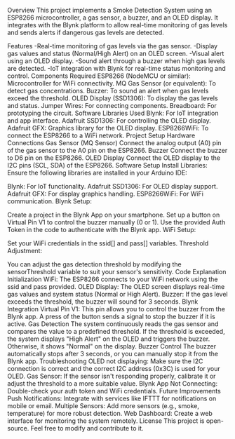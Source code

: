 Overview
This project implements a Smoke Detection System using an ESP8266 microcontroller, a gas sensor, a buzzer, and an OLED display. It integrates with the Blynk platform to allow real-time monitoring of gas levels and sends alerts if dangerous gas levels are detected.

Features
-Real-time monitoring of gas levels via the gas sensor.
-Display gas values and status (Normal/High Alert) on an OLED screen.
-Visual alert using an OLED display.
-Sound alert through a buzzer when high gas levels are detected.
-IoT integration with Blynk for real-time status monitoring and control.
Components Required
ESP8266 (NodeMCU or similar): Microcontroller for WiFi connectivity.
MQ Gas Sensor (or equivalent): To detect gas concentrations.
Buzzer: To sound an alert when gas levels exceed the threshold.
OLED Display (SSD1306): To display the gas levels and status.
Jumper Wires: For connecting components.
Breadboard: For prototyping the circuit.
Software Libraries Used
Blynk: For IoT integration and app interface.
Adafruit SSD1306: For controlling the OLED display.
Adafruit GFX: Graphics library for the OLED display.
ESP8266WiFi: To connect the ESP8266 to a WiFi network.
Project Setup
Hardware Connections
Gas Sensor (MQ Sensor)
Connect the analog output (A0) pin of the gas sensor to the A0 pin on the ESP8266.
Buzzer
Connect the buzzer to D6 pin on the ESP8266.
OLED Display
Connect the OLED display to the I2C pins (SCL, SDA) of the ESP8266.
Software Setup
Install Libraries: Ensure the following libraries are installed in your Arduino IDE:

Blynk: For IoT functionality.
Adafruit SSD1306: For OLED display support.
Adafruit GFX: For display graphics handling.
ESP8266WiFi: For WiFi communication.
Blynk Setup:

Create a project in the Blynk App on your smartphone.
Set up a button on Virtual Pin V1 to control the buzzer manually (0 or 1).
Use the provided Auth Token in the code to authenticate with the Blynk app.
WiFi Setup:

Set your WiFi credentials in the ssid[] and pass[] variables.
Threshold Adjustment:

You can adjust the gas detection threshold by modifying the sensorThreshold variable to suit your sensor's sensitivity.
Code Explanation
Initialization
WiFi: The ESP8266 connects to your WiFi network using the ssid and pass provided.
OLED Display: The OLED screen displays real-time gas values and system status (Normal or High Alert).
Buzzer: If the gas level exceeds the threshold, the buzzer will sound for 3 seconds.
Blynk Integration
Virtual Pin V1: This pin allows you to control the buzzer from the Blynk app. A press of the button sends a signal to stop the buzzer if it is active.
Gas Detection
The system continuously reads the gas sensor and compares the value to a predefined threshold. If the threshold is exceeded, the system displays "High Alert" on the OLED and triggers the buzzer. Otherwise, it shows "Normal" on the display.
Buzzer Control
The buzzer automatically stops after 3 seconds, or you can manually stop it from the Blynk app.
Troubleshooting
OLED not displaying: Make sure the I2C connection is correct and the correct I2C address (0x3C) is used for your OLED.
Gas Sensor: If the sensor isn't responding properly, calibrate it or adjust the threshold to a more suitable value.
Blynk App Not Connecting: Double-check your auth token and WiFi credentials.
Future Improvements
Push Notifications: Integrate with services like IFTTT for notifications on mobile or email.
Multiple Sensors: Add more sensors (e.g., smoke, temperature) for more robust detection.
Web Dashboard: Create a web interface for monitoring the system remotely.
License
This project is open-source. Feel free to modify and contribute to it.
